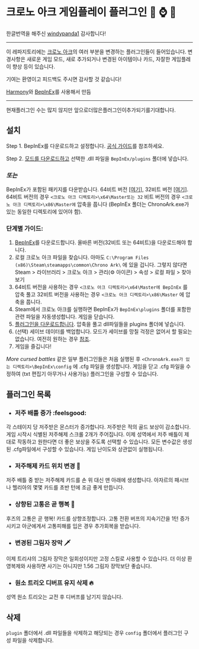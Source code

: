 # 크로노 아크 게임플레이 플러그인 :baguette_bread: :watch: :hedgehog:

한글번역을 해주신 [windypanda1](https://github.com/fwqefwqef) 감사합니다!

---

이 레파지토리에는 [크로노 아크](https://store.steampowered.com/app/1188930/Chrono_Ark/)의 여러 부분을 변경하는 플러그인들이 들어있습니다. 변경사항은 새로운 게임 모드, 새로 추가되거나 변경된 아이템이나 카드, 자잘한 게임플레이 향상 등이 있습니다.

기여는 환영이고 피드백도 주시면 감사할 것 같습니다!

[Harmony](https://github.com/pardeike/Harmony)와 [BepInEx](https://github.com/BepInEx/BepInEx)를 사용해서 만듬

---
현재플러그인 수는 많지 않지만 앞으로더많은플러그인이추가되기를기대합니다.


## 설치

Step 1. BepInEx를 다운로드하고 설정합니다. [공식 가이드](https://docs.bepinex.dev/master/articles/user_guide/installation/unity_mono.html)를 참조하세요.

Step 2. [모드를 다운로드하고](https://github.com/Neoshrimp/ChronoArk-gameplay-plugins/releases) 선택한 .dll 파일을 `BepInEx/plugins` 폴더에 넣습니다.

### *또는*

BepInEx가 포함된 패키지를 다운받습니다. 64비트 버전 [[여기]](https://github.com/Neoshrimp/ChronoArk-gameplay-plugins/releases/download/1.1.1/allplugins_BepInEx_x64_included-13-09-2021.zip), 32비트 버전 [[여기]](https://github.com/Neoshrimp/ChronoArk-gameplay-plugins/releases/download/1.1.1/allplugins_BepInEx_x86_included-13-09-2021.zip). 64비트 버전의 경우 `<크로노 아크 디렉토리>\x64\Master또는 32` 비트 버전의 경우 `<크로노 아크 디렉토리>\x86\Master에` 압축을 풉니다 (BepInEx 폴더는 ChronoArk.exe가 있는 동일한 디렉토리에 있어야 함).

### 단계별 가이드:

1. [BepInEx](https://github.com/BepInEx/BepInEx/releases/tag/v5.4.15)를 다운로드합니다. 올바른 버전(32비트 또는 64비트)을 다운로드해야 합니다.
2. 로컬 크로노 아크 파일을 찾습니다. 아마도 `C:\Program Files (x86)\Steam\steamapps\common\Chrono Ark\` 에 있을 겁니다. 그렇지 않다면 Steam > 라이브러리 > 크로노 아크 > 관리(:gear: 아이콘) > 속성 > 로컬 파일 > 찾아보기
3. 64비트 버전을 사용하는 경우 `<크로노 아크 디렉토리>\x64\Master에 BepInEx` 를 압축 풀고 32비트 버전을 사용하는 경우 `<크로노 아크 디렉토리>\x86\Master` 에 압축을 풉니다.
4. Steam에서 크로노 아크를 실행하면 BepInEx가 `BepInEx\plugins` 폴더를 포함한 관련 파일을 자동생성합니다. 게임을 닫습니다.
5. [플러그인을 다운로드합니다](https://github.com/Neoshrimp/ChronoArk-gameplay-plugins/releases/download/1.1.1/CAv1.62_allplugins-13-09-2021.zip). 압축을 풀고 dll파일들을 plugins 폴더에 넣습니다.
6. (선택) 세이브 데이터를 백업합니다. 모드가 세이브를 망칠 걱정은 없어서 할 필요는 없습니다. 여전히 원하는 경우 [참조](https://steamcommunity.com/app/1188930/discussions/1/4917340730760337347/).
7. 게임을 즐깁니다!

*More cursed battles* 같은 일부 플러그인들은 처음 실행된 후 `<ChronoArk.exe가 있는 디렉토리>\BepInEx\config` 에 .cfg 파일을 생성합니다. 게임을 닫고 .cfg 파일을 수정하여 (txt 편집기 아무거나 사용가능) 플러그인을 구성할 수 있습니다.

## 플러그인 목록

* ### 저주 배틀 증가  :feelsgood:

각 스테이지 당 저주받은 몬스터가 증가합니다. 저주받은 적의 골드 보상이 감소합니다. 게임 시작시 식별된 저주해제 스크롤 2개가 주어집니다. 이제 성역에서 저주 배틀이 제대로 작동하고 원한다면 더 좋은 보상을 주도록 선택할 수 있습니다. 모든 변수값은 생성된 .cfg파일에서 구성할 수 있습니다. 게임 난이도와 상관없이 실행됩니다.

* ### 저주해제 카드 위치 변경 :scroll:

저주 배틀 중 받는 저주해제 카드를 손 위 대신 맨 아래에 생성합니다. 아자르의 패시브나 헬리아의 몇몇 카드를 초반 턴에 조금 좋게 만듭니다.

* ### 상향된 고통은 곧 행복 :carrot:

후즈의 고통은 곧 행복! 카드를 상향조정합니다. 고통 전환 버프의 지속기간을 1턴 증가시키고 아군에게서 고통피해를 입은 경우 추가회복을 받습니다.

* ### 변경된 그림자 장막 :dagger:
이제 트리샤의 그림자 장막은 일회성이지만 고정 스킬로 사용할 수 있습니다. 더 이상 환영복제와 사용하면 사기는 아니지만 1.56 그림자 장막보단 좋습니다.

* ### 원소 트리오 디버프 유지 삭제 :fire:

성역 원소 트리오는 교전 후 디버프를 남기지 않습니다.

## 삭제
`plugin` 폴더에서 .dll 파일들을 삭제하고 해당되는 경우 `config` 폴더에서 플러그인 구성 파일을 삭제합니다.
